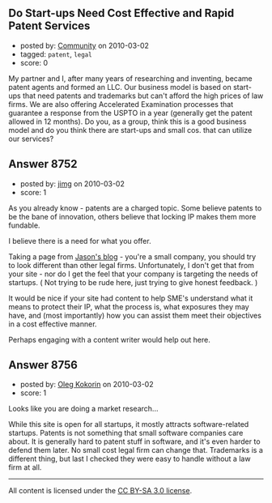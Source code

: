 ## Do Start-ups Need Cost Effective and Rapid Patent Services

- posted by: [Community](https://stackexchange.com/users/-1/-1-community) on 2010-03-02
- tagged: `patent`, `legal`
- score: 0

My partner and I, after many years of researching and inventing, became patent agents and formed an LLC.  Our business model is based on start-ups that need patents and trademarks but can't afford the high prices of law firms.  We are also offering Accelerated Examination processes that guarantee a response from the USPTO in a year (generally get the patent allowed in 12 months).  Do you, as a group, think this is a good business model and do you think there are start-ups and small cos. that can utilize our services?



## Answer 8752

- posted by: [jimg](https://stackexchange.com/users/-1/2380-jimg) on 2010-03-02
- score: 1

<p>As you already know - patents are a charged topic.  Some believe patents to be the bane of innovation, others believe that locking IP makes them more fundable. </p>

<p>I believe there is a need for what you offer. </p>

<p>Taking a page from <a href="http://blog.asmartbear.com/youre-a-little-company-now-act-like-one.html" rel="nofollow">Jason's blog</a> - you're a small company, you should try to look different than other legal firms.  Unfortunately, I don't get that from your site - nor do I get the feel that your company is targeting the needs of startups. ( Not trying to be rude here, just trying to give honest feedback. ) </p>

<p>It would be nice if your site had content to help SME's understand what it means to protect their IP, what the process is, what exposures they may have, and (most importantly) how you can assist them meet their objectives in a cost effective manner. </p>

<p>Perhaps engaging with a content writer would help out here.</p>



## Answer 8756

- posted by: [Oleg Kokorin](https://stackexchange.com/users/-1/968-oleg-kokorin) on 2010-03-02
- score: 1

Looks like you are doing a market research... 

While this site is open for all startups, it mostly attracts software-related startups. Patents is not something that small software companies care about. It is generally hard to patent stuff in software, and it's even harder to defend them later. No small cost legal firm can change that. Trademarks is a different thing, but last I checked they were easy to handle without a law firm at all.




---

All content is licensed under the [CC BY-SA 3.0 license](https://creativecommons.org/licenses/by-sa/3.0/).
